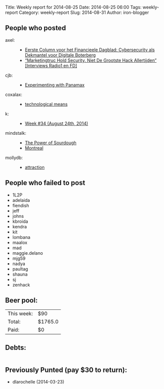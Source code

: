 Title: Weekly report for 2014-08-25
Date: 2014-08-25 06:00
Tags: weekly-report
Category: weekly-report
Slug: 2014-08-31
Author: iron-blogger


<h2>People who posted</h2>
<dl>
<dt><span class="user">axel:</span></dt>
<dd>
  <ul>
   <li><a href="https://www.axelarnbak.nl/2014/09/01/eerste-column-voor-het-financieele-dagblad-cybersecurity-als-dekmantel-voor-digitale-boterberg/">Eerste Column voor het Financieele Dagblad: Cybersecurity als Dekmantel voor Digitale Boterberg</a></li>
   <li><a href="https://www.axelarnbak.nl/2014/08/27/marketingtruc-hold-security-niet-de-grootste-hack-allertijden-interviews-radio1-en-fd/">“Marketingtruc Hold Security. Niet De Grootste Hack Allertijden” [Interviews Radio1 en FD]</a></li>
  </ul>
</dd>
<dt><span class="user">cjb:</span></dt>
<dd>
  <ul>
   <li><a href="http://blog.printf.net/articles/2014/08/25/experimenting-with-panamax/">Experimenting with Panamax</a></li>
  </ul>
</dd>
<dt><span class="user">coxalax:</span></dt>
<dd>
  <ul>
   <li><a href="http://moveward.com/technological-means/">technological means</a></li>
  </ul>
</dd>
<dt><span class="user">k:</span></dt>
<dd>
  <ul>
   <li><a href="http://www.googlish.com/?p=110">Week #34 (August 24th, 2014)</a></li>
  </ul>
</dd>
<dt><span class="user">mindstalk:</span></dt>
<dd>
  <ul>
   <li><a href="http://mindstalk.livejournal.com/408134.html">The Power of Sourdough</a></li>
   <li><a href="http://mindstalk.livejournal.com/407906.html">Montreal</a></li>
  </ul>
</dd>
<dt><span class="user">mollydb:</span></dt>
<dd>
  <ul>
   <li><a href="http://mmillions.wordpress.com/2014/09/01/attraction/">attraction</a></li>
  </ul>
</dd>
</dl>

<h2>People who failed to post</h2>
<ul>
<li class="user">1L2P</li>
<li class="user">adelaida</li>
<li class="user">fiendish</li>
<li class="user">jeff</li>
<li class="user">johns</li>
<li class="user">kbroida</li>
<li class="user">kendra</li>
<li class="user">kit</li>
<li class="user">lombana</li>
<li class="user">maalox</li>
<li class="user">mad</li>
<li class="user">maggie.delano</li>
<li class="user">mjg59</li>
<li class="user">nadya</li>
<li class="user">paultag</li>
<li class="user">shauna</li>
<li class="user">sj</li>
<li class="user">zenhack</li>
</ul>



<h2>Beer pool:</h2>
<table>
  <tr> <td> This week: </td> <td> $90 </td> </tr>
  <tr> <td> Total: </td> <td> $1765.0 </td> </tr>
  <tr> <td> Paid: </td> <td> $0 </td> </tr>
</table>

<h2>Debts:</h2>

<table class="debts">
</table>

<h2>Previously Punted (pay $30 to return):</h2>
<ul>
<li>dlarochelle (2014-03-23)</li>
</ul>
